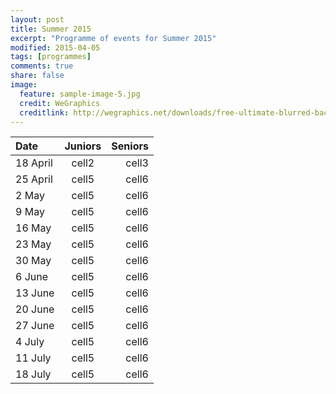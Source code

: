 ```yaml
---
layout: post
title: Summer 2015
excerpt: "Programme of events for Summer 2015"
modified: 2015-04-05
tags: [programmes]
comments: true
share: false
image:
  feature: sample-image-5.jpg
  credit: WeGraphics
  creditlink: http://wegraphics.net/downloads/free-ultimate-blurred-background-pack/
---
```


| Date | Juniors | Seniors |
|:--------|:-------:|--------:|
| 18 April | cell2   | cell3   |
| 25 April | cell5   | cell6   |
| 2 May | cell5   | cell6   |
| 9 May | cell5   | cell6   |
| 16 May | cell5   | cell6   |
| 23 May | cell5   | cell6   |
| 30 May | cell5   | cell6   |
| 6 June | cell5   | cell6   |
| 13 June | cell5   | cell6   |
| 20 June | cell5   | cell6   |
| 27 June | cell5   | cell6   |
| 4 July | cell5   | cell6   |
| 11 July | cell5   | cell6   |
| 18 July | cell5   | cell6   |
